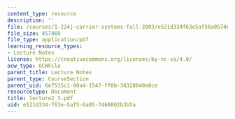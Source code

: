 ```yaml
---
content_type: resource
description: ''
file: /courses/1-224j-carrier-systems-fall-2003/e521d334f63e5af56a057469802b3b5a_lecture2_3.pdf
file_size: 457469
file_type: application/pdf
learning_resource_types:
- Lecture Notes
license: https://creativecommons.org/licenses/by-nc-sa/4.0/
ocw_type: OCWFile
parent_title: Lecture Notes
parent_type: CourseSection
parent_uid: 6e7535c1-00a4-1547-ff0b-38320040a0ce
resourcetype: Document
title: lecture2_3.pdf
uid: e521d334-f63e-5af5-6a05-7469802b3b5a
---
```

